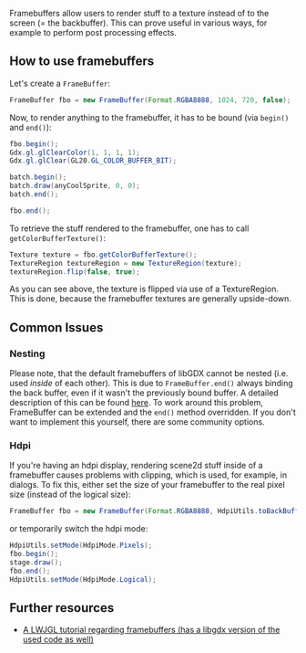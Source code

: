 Framebuffers allow users to render stuff to a texture instead of to the screen (= the backbuffer). This can prove useful in various ways, for example to perform post processing effects.

## How to use framebuffers

Let's create a `FrameBuffer`:

```java
FrameBuffer fbo = new FrameBuffer(Format.RGBA8888, 1024, 720, false);
```

Now, to render anything to the framebuffer, it has to be bound (via `begin()` and `end()`):

```java
fbo.begin();
Gdx.gl.glClearColor(1, 1, 1, 1);
Gdx.gl.glClear(GL20.GL_COLOR_BUFFER_BIT);

batch.begin();
batch.draw(anyCoolSprite, 0, 0);
batch.end();

fbo.end();
```

To retrieve the stuff rendered to the framebuffer, one has to call `getColorBufferTexture()`:

```java
Texture texture = fbo.getColorBufferTexture();
TextureRegion textureRegion = new TextureRegion(texture);
textureRegion.flip(false, true);
```

As you can see above, the texture is flipped via use of a TextureRegion. This is done, because the framebuffer textures are generally upside-down.

## Common Issues
### Nesting
Please note, that the default framebuffers of libGDX cannot be nested (i.e. used _inside_ of each other). This is due to `FrameBuffer.end()` always binding the back buffer, even if it wasn't the previously bound buffer. A detailed description of this can be found [here](https://github.com/crykn/libgdx-screenmanager/wiki/Custom-FrameBuffer-implementation#the-problem). To work around this problem, FrameBuffer can be extended and the `end()` method overridden. If you don't want to implement this yourself, there are some community options.

### Hdpi
If you're having an hdpi display, rendering scene2d stuff inside of a framebuffer causes problems with clipping, which is used, for example, in dialogs. To fix this, either set the size of your framebuffer to the real pixel size (instead of the logical size):

```java
FrameBuffer fbo = new FrameBuffer(Format.RGBA8888, HdpiUtils.toBackBufferX(currentWidth), HdpiUtils.toBackBufferY(currentHeight), false);
```

or temporarily switch the hdpi mode:

```java
HdpiUtils.setMode(HdpiMode.Pixels);
fbo.begin();
stage.draw();
fbo.end();
HdpiUtils.setMode(HdpiMode.Logical);
```

## Further resources
- [A LWJGL tutorial regarding framebuffers (has a libgdx version of the used code as well)](https://github.com/mattdesl/lwjgl-basics/wiki/FrameBufferObjects)